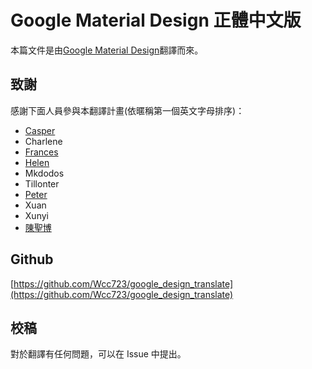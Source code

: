 # Google Material Design 正體中文版

本篇文件是由[Google Material Design](http://www.google.com/design/spec/material-design/introduction.html)翻譯而來。

## 致謝

感謝下面人員參與本翻譯計畫(依暱稱第一個英文字母排序)：

- [Casper](http://wcc723.github.io/)
- Charlene
- [Frances](https://www.facebook.com/Francishuang1224)
- [Helen](http://weijutu.blogspot.tw/)
- Mkdodos
- Tillonter
- [Peter](https://www.facebook.com/viator75)
- Xuan
- Xunyi
- [陳聖博](https://www.facebook.com/Shengbo.Arthur.Chen)

## Github

[https://github.com/Wcc723/google_design_translate](https://github.com/Wcc723/google_design_translate)

## 校稿

對於翻譯有任何問題，可以在 Issue 中提出。